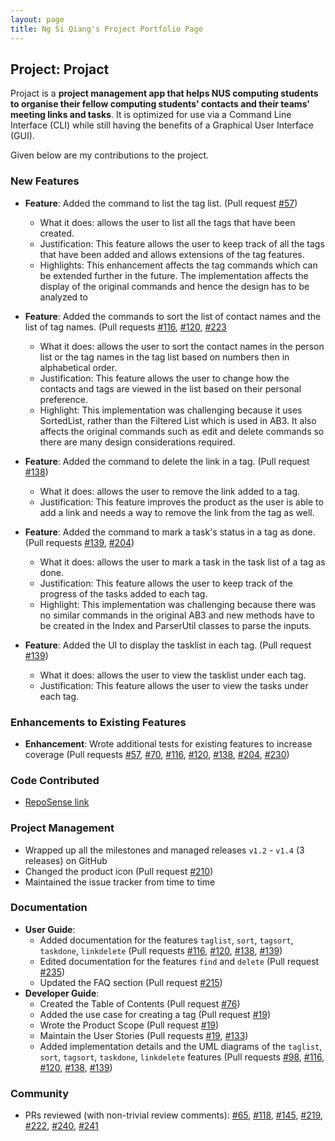 ```yaml
---
layout: page
title: Ng Si Qiang's Project Portfolio Page
---
```


## Project: Projact

Projact is a **project management app that helps NUS computing students to organise their fellow computing students' contacts and their teams' meeting links and tasks**. It is optimized for use via a Command Line Interface (CLI) while still having the benefits of a Graphical User Interface (GUI).

Given below are my contributions to the project.

### New Features
* **Feature**: Added the command to list the tag list. (Pull request [\#57](https://github.com/AY2021S1-CS2103T-T17-4/tp/pull/57))
  * What it does: allows the user to list all the tags that have been created. 
  * Justification: This feature allows the user to keep track of all the tags that have been added and allows extensions of the tag features.
  * Highlights: This enhancement affects the tag commands which can be extended further in the future. The implementation affects the display of the
  original commands and hence the design has to be analyzed to 

* **Feature**: Added the commands to sort the list of contact names and the list of tag names. 
(Pull requests [\#116](https://github.com/AY2021S1-CS2103T-T17-4/tp/pull/116), [\#120](https://github.com/AY2021S1-CS2103T-T17-4/tp/pull/120),
[\#223](https://github.com/AY2021S1-CS2103T-T17-4/tp/pull/223)
  * What it does: allows the user to sort the contact names in the person list or the tag names in the tag list based on numbers then in alphabetical order. 
  * Justification: This feature allows the user to change how the contacts and tags are viewed in the list based on their personal preference.  
  * Highlight: This implementation was challenging because it uses SortedList, rather than the Filtered List which is used in AB3. 
    It also affects the original commands such as edit and delete commands so there are many design considerations required.
  
* **Feature**: Added the command to delete the link in a tag. (Pull request [\#138](https://github.com/AY2021S1-CS2103T-T17-4/tp/pull/138))
  * What it does: allows the user to remove the link added to a tag.
  * Justification: This feature improves the product as the user is able to add a link and needs a way to remove the link from the tag as well.
  
* **Feature**: Added the command to mark a task's status in a tag as done. 
(Pull requests [\#139](https://github.com/AY2021S1-CS2103T-T17-4/tp/pull/139), [\#204](https://github.com/AY2021S1-CS2103T-T17-4/tp/pull/204))
  * What it does: allows the user to mark a task in the task list of a tag as done.
  * Justification: This feature allows the user to keep track of the progress of the tasks added to each tag. 
  * Highlight: This implementation was challenging because there was no similar commands in the original AB3 and new methods have to be created in the Index and 
  ParserUtil classes to parse the inputs.
  
* **Feature**: Added the UI to display the tasklist in each tag. (Pull request [\#139](https://github.com/AY2021S1-CS2103T-T17-4/tp/pull/139))
  * What it does: allows the user to view the tasklist under each tag.
  * Justification: This feature allows the user to view the tasks under each tag.
 
### Enhancements to Existing Features
* **Enhancement**: Wrote additional tests for existing features to increase coverage 
 (Pull requests [\#57](https://github.com/AY2021S1-CS2103T-T17-4/tp/pull/57), [\#70](https://github.com/AY2021S1-CS2103T-T17-4/tp/pull/70),
 [\#116](https://github.com/AY2021S1-CS2103T-T17-4/tp/pull/116), [\#120](https://github.com/AY2021S1-CS2103T-T17-4/tp/pull/120), 
 [\#138](https://github.com/AY2021S1-CS2103T-T17-4/tp/pull/138), [\#204](https://github.com/AY2021S1-CS2103T-T17-4/tp/pull/204), 
 [\#230](https://github.com/AY2021S1-CS2103T-T17-4/tp/pull/230))
 
### Code Contributed
* [RepoSense link](https://nus-cs2103-ay2021s1.github.io/tp-dashboard/#breakdown=true&search=siqiang-ng)

### Project Management
* Wrapped up all the milestones and managed releases `v1.2` - `v1.4` (3 releases) on GitHub
* Changed the product icon (Pull request [\#210](https://github.com/AY2021S1-CS2103T-T17-4/tp/pull/210))
* Maintained the issue tracker from time to time

### Documentation    
* **User Guide**:
    * Added documentation for the features `taglist`, `sort`, `tagsort`, `taskdone`, `linkdelete` 
    (Pull requests [\#116](https://github.com/AY2021S1-CS2103T-T17-4/tp/pull/116), 
    [\#120](https://github.com/AY2021S1-CS2103T-T17-4/tp/pull/120), [\#138](https://github.com/AY2021S1-CS2103T-T17-4/tp/pull/138),
    [\#139](https://github.com/AY2021S1-CS2103T-T17-4/tp/pull/139))
    * Edited documentation for the features `find` and `delete` (Pull request [\#235](https://github.com/AY2021S1-CS2103T-T17-4/tp/pull/235))
    * Updated the FAQ section (Pull request [\#215](https://github.com/AY2021S1-CS2103T-T17-4/tp/pull/215))
* **Developer Guide**:
    * Created the Table of Contents (Pull request [\#76](https://github.com/AY2021S1-CS2103T-T17-4/tp/pull/76))
    * Added the use case for creating a tag (Pull request [\#19](https://github.com/AY2021S1-CS2103T-T17-4/tp/pull/19))
    * Wrote the Product Scope (Pull request [\#19](https://github.com/AY2021S1-CS2103T-T17-4/tp/pull/19))
    * Maintain the User Stories (Pull requests [\#19](https://github.com/AY2021S1-CS2103T-T17-4/tp/pull/19), 
    [\#133](https://github.com/AY2021S1-CS2103T-T17-4/tp/pull/133))
    * Added implementation details and the UML diagrams of the `taglist`, `sort`, `tagsort`, `taskdone`, `linkdelete` features 
    (Pull requests [\#98](https://github.com/AY2021S1-CS2103T-T17-4/tp/pull/98), [\#116](https://github.com/AY2021S1-CS2103T-T17-4/tp/pull/116),
     [\#120](https://github.com/AY2021S1-CS2103T-T17-4/tp/pull/120), [\#138](https://github.com/AY2021S1-CS2103T-T17-4/tp/pull/138),
     [\#139](https://github.com/AY2021S1-CS2103T-T17-4/tp/pull/139))

### Community    
* PRs reviewed (with non-trivial review comments): [\#65](https://github.com/AY2021S1-CS2103T-T17-4/tp/pull/65), 
[\#118](https://github.com/AY2021S1-CS2103T-T17-4/tp/pull/118), 
[\#145](https://github.com/AY2021S1-CS2103T-T17-4/tp/pull/145), [\#219](https://github.com/AY2021S1-CS2103T-T17-4/tp/pull/219), 
[\#222](https://github.com/AY2021S1-CS2103T-T17-4/tp/pull/222), [\#240](https://github.com/AY2021S1-CS2103T-T17-4/tp/pull/240),
[\#241](https://github.com/AY2021S1-CS2103T-T17-4/tp/pull/241)



